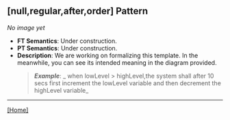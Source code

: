 ## [null,regular,after,order] Pattern
_No image yet_
 * **FT Semantics**: Under construction.
 * **PT Semantics**: Under construction.
 * **Description**: We are working on formalizing this template. In the meanwhile, you can see its intended meaning in the diagram provided.
   > **_Example_**: _  when lowLevel > highLevel,the system shall after 10 secs first  increment the lowLevel variable and then  decrement the highLevel variable_   
***
[[Home]](../semantics.md)